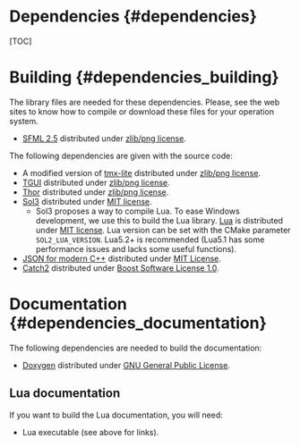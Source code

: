 Dependencies {#dependencies}
====
[TOC]

# Building {#dependencies_building}
The library files are needed for these dependencies. Please, see the web sites to know how to compile or download these files for your operation system.
  - [SFML 2.5](https://www.sfml-dev.org/) distributed under [zlib/png license](https://opensource.org/licenses/Zlib).

The following dependencies are given with the source code:
  - A modified version of [tmx-lite](https://github.com/fallahn/tmxlite) distributed under [zlib/png license](https://opensource.org/licenses/Zlib).
  - [TGUI](https://tgui.eu/) distributed under [zlib/png license](https://opensource.org/licenses/Zlib).
  - [Thor](http://www.bromeon.ch/libraries/thor/) distributed under [zlib/png license](https://opensource.org/licenses/Zlib).
  - [Sol3](https://github.com/ThePhD/sol2) distributed under [MIT license](https://opensource.org/licenses/mit-license.html).
    - Sol3 proposes a way to compile Lua. To ease Windows development, we use this to build the Lua library. [Lua](http://www.lua.org/) is distributed under [MIT license](https://opensource.org/licenses/mit-license.html). Lua version can be set with the CMake parameter `SOL2_LUA_VERSION`. Lua5.2+ is recommended (Lua5.1 has some performance issues and lacks some useful functions).
  - [JSON for modern C++](https://github.com/nlohmann/json) distributed under [MIT License](https://opensource.org/licenses/mit-license.html).
  - [Catch2](https://github.com/catchorg/Catch2) distributed under [Boost Software License 1.0](https://opensource.org/licenses/BSL-1.0).

# Documentation {#dependencies_documentation}
The following dependencies are needed to build the documentation:
  - [Doxygen](http://www.stack.nl/~dimitri/doxygen/index.html) distributed under [GNU General Public License](https://opensource.org/licenses/GPL-2.0).

## Lua documentation
If you want to build the Lua documentation, you will need:
  - Lua executable (see above for links).